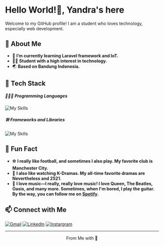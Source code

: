 # Hello World!👋, Yandra's here

Welcome to my GitHub profile! I am a student who loves technology, especially web development.

## 🚀 About Me
- 🌱 **I’m currently learning Laravel framework and IoT.**
- 🧑🏻 **Student with a high interest in technology.**
- 🌏 **Based on Bandung Indonesia.**

## 🔧 Tech Stack
##### 👨🏻‍💻 Programming Languages
![My Skills](https://go-skill-icons.vercel.app/api/icons?i=html,css,js,php)

##### 🛠 Frameworks and Libraries
![My Skills](https://go-skill-icons.vercel.app/api/icons?i=codeigniter,bootstrap,chartjs)

## 🌻 Fun Fact
- ⚽️ **I really like football, and sometimes I also play. My favorite club is Manchester City.**
- 🦋 **I also like watching K-Dramas. My all-time favorite dramas are Nevertheless and 2521.**
- 🎸 **I love music—I really, really love music! I love Queen, The Beatles, Oasis, and many more. Sometimes, when I'm bored, I play the guitar. By the way, you can follow me on [Spotify](https://open.spotify.com/user/31ue7gnqj7fyiovbwy4scbwkb7sm?si=ac8cbf4fe99840f2).** 

## 📫 Connect with Me
[![Gmail](https://img.shields.io/badge/Gmail-D14836?style=for-the-badge&logo=gmail&logoColor=white)](mailto:yandrajafarsidiq8@gmail.com) [![LinkedIn]( https://img.shields.io/badge/LinkedIn-0077B5?style=for-the-badge&logo=linkedin&logoColor=white)](https://id.linkedin.com/in/yandra-jafar-sidiq-714770352) [![Instargram](
https://img.shields.io/badge/Instagram-E4405F?style=for-the-badge&logo=instagram&logoColor=white)](https://www.instagram.com/y.jafarsidiq) 

---

<p align="center">From <a href="https://github.com/yandrajs" style="text-decoration: none;">Me</a> with 💙
</p>
